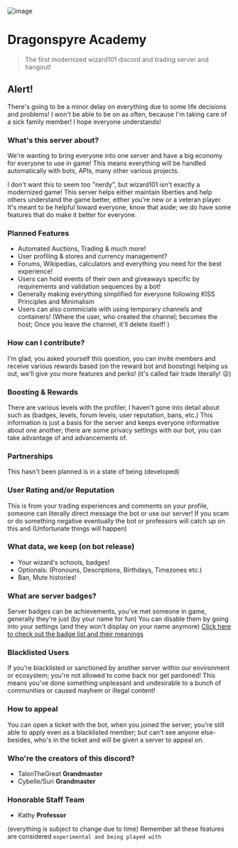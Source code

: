 ![image](https://github.com/Carabelle/dragonspyre-academy/blob/main/git_banner.png)
# Dragonspyre Academy
> The first modernized wizard101 discord and trading server and hangout!

## Alert!
There's going to be a minor delay on everything due to some life decisions and problems!
I won't be able to be on as often, because I'm taking care of a sick family member!
I hope everyone understands!

### What's this server about?
We're wanting to bring everyone into one server and have a big economy for everyone to use in game!
This means everything will be handled automatically with bots, APIs, many other various projects.

I don't want this to seem too "nerdy", but wizard101 isn't exactly a modernized game!
This server helps either maintain liberties and help others understand the game better, either you're new or a veteran player.
It's meant to be helpful toward everyone, know that aside; we do have some features that do make it better for everyone.

### Planned Features
- Automated Auctions, Trading & much more!
- User profiling & stores and currency management?
- Forums, Wikipedias, calculators and everything you need for the best experience!
- Users can hold events of their own and giveaways specific by requirements and validation sequences by a bot!
- Generally making everything simplified for everyone following KISS Principles and Minimalism
- Users can also commiciate with using temporary channels and containers! (Where the user, who created the channel; becomes the host; 
  Once you leave the channel, it'll delete itself!
)

### How can I contribute?
I'm glad, you asked yourself this question, you can invite members and receive various rewards based (on the reward bot and boosting)
helping us out, we'll give you more features and perks! (it's called fair trade literally! 😜)

### Boosting & Rewards
There are various levels with the profiler, I haven't gone into detail about such as (badges, levels, forum levels, user reputation, bans, etc.)
This information is just a basis for the server and keeps everyone informative about one another; there are some privacy settings with our bot,
you can take advantage of and advancements of.

### Partnerships
This hasn't been planned is in a state of being (developed)

### User Rating and/or Reputation
This is from your trading experiences and comments on your profile, someone can literally direct message the bot or use our server!
If you scam or do something negative eventually the bot or professors will catch up on this and (Unfortunate things will happen)

### What data, we keep (on bot release)
- Your wizard's schools, badges!
- Optionals: (Pronouns, Descriptions, Birthdays, Timezones etc.)
- Ban, Mute histories!

### What are server badges?
Server badges can be achievements, you've met someone in game, generally they're just (by your name for fun)
You can disable them by going into your settings (and they won't display on your name anymore)
[Click here to check out the badge list and their meanings](https://github.com/Carabelle/dragonspyre-academy/blob/main/badges.md)

### Blacklisted Users
If you're blacklisted or sanctioned by another server within our environment or ecosystem; you're not allowed to come back nor get pardoned!
This means you've done something unpleasant and undesirable to a bunch of communities or caused mayhem or illegal content!

### How to appeal
You can open a ticket with the bot, when you joined the server; you're still able to apply even as a blacklisted member; but can't see anyone else-
besides, who's in the ticket and will be given a server to appeal on.

### Who're the creators of this discord?
- TalonTheGreat **Grandmaster**
- Cybelle/Suri **Grandmaster**

### Honorable Staff Team
- Kathy **Professor**

(everything is subject to change due to time)
Remember all these features are considered `experimental and being played with`
